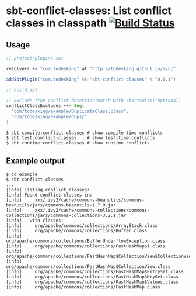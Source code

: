 # sbt-conflict-classes: List conflict classes in classpath  [![Build Status](https://secure.travis-ci.org/todesking/sbt-conflict-classes.png?branch=master)](http://travis-ci.org/todesking/sbt-conflict-classes)

## Usage

```scala
// project/plugins.sbt

resolvers += "com.todesking" at "http://todesking.github.io/mvn/"

addSbtPlugin("com.todesking" %% "sbt-conflict-classes" % "0.0.1")
```

```scala
// build.sbt

// Exclude from conflict detection(match with startsWith)(Optional)
conflictClassExcludes ++= Seq(
  "com/todesking/example/DuplicateClass.class",
  "com/todesking/example/dups/"
)
```

```
$ sbt compile:conflict-classes # show compile-time conflicts
$ sbt test:conflict-classes    # show test-time conflicts
$ sbt runtime:conflict-classes # show runtime conflicts
```

## Example output

```
$ cd example
$ sbt conflict-classes
...
[info] Listing conflict classes:
[info] Found conflict classes in:
[info]     xxx/.ivy2/cache/commons-beanutils/commons-beanutils/jars/commons-beanutils-1.7.0.jar
[info]     xxx/.ivy2/cache/commons-collections/commons-collections/jars/commons-collections-3.2.1.jar
[info]   with classes:
[info]     org/apache/commons/collections/ArrayStack.class
[info]     org/apache/commons/collections/Buffer.class
[info]     org/apache/commons/collections/BufferUnderflowException.class
[info]     org/apache/commons/collections/FastHashMap$1.class
[info]     org/apache/commons/collections/FastHashMap$CollectionView$CollectionViewIterator.class
[info]     org/apache/commons/collections/FastHashMap$CollectionView.class
[info]     org/apache/commons/collections/FastHashMap$EntrySet.class
[info]     org/apache/commons/collections/FastHashMap$KeySet.class
[info]     org/apache/commons/collections/FastHashMap$Values.class
[info]     org/apache/commons/collections/FastHashMap.class
```
